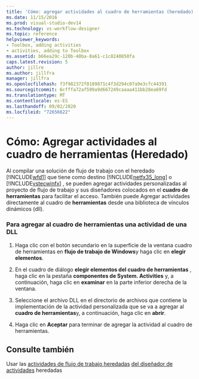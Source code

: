 ```yaml
---
title: 'Cómo: agregar actividades al cuadro de herramientas (heredado) | Microsoft Docs'
ms.date: 11/15/2016
ms.prod: visual-studio-dev14
ms.technology: vs-workflow-designer
ms.topic: reference
helpviewer_keywords:
- Toolbox, adding activities
- activities, adding to Toolbox
ms.assetid: b66ea29c-120b-40ba-8a61-c1c8240850fa
caps.latest.revision: 5
author: jillre
ms.author: jillfra
manager: jillfra
ms.openlocfilehash: f3f982372f0189871c4f3d294c07a9e3cfc44391
ms.sourcegitcommit: 6cfffa72af599a9d667249caaaa411bb28ea69fd
ms.translationtype: MT
ms.contentlocale: es-ES
ms.lasthandoff: 09/02/2020
ms.locfileid: "72656622"
---
```

# <a name="how-to-add-activities-to-the-toolbox-legacy"></a>Cómo: Agregar actividades al cuadro de herramientas (Heredado)
Al compilar una solución de flujo de trabajo con el heredado [!INCLUDE[wfd1](../includes/wfd1-md.md)] que tiene como destino [!INCLUDE[netfx35_long](../includes/netfx35-long-md.md)] o [!INCLUDE[vstecwinfx](../includes/vstecwinfx-md.md)] , se pueden agregar actividades personalizadas al proyecto de flujo de trabajo y sus diseñadores colocados en el **cuadro de herramientas** para facilitar el acceso. También puede Agregar actividades directamente al cuadro de **herramientas** desde una biblioteca de vínculos dinámicos (dll).

### <a name="to-add-an-activity-to-the-toolbox-from-a-dll"></a>Para agregar al cuadro de herramientas una actividad de una DLL

1. Haga clic con el botón secundario en la superficie de la ventana cuadro de herramientas en **flujo de trabajo de Windows**y haga clic en **elegir elementos**.

2. En el cuadro de diálogo **elegir elementos del cuadro de herramientas** , haga clic en la pestaña **componentes de System. Activities** y, a continuación, haga clic en **examinar** en la parte inferior derecha de la ventana.

3. Seleccione el archivo DLL en el directorio de archivos que contiene la implementación de la actividad personalizada que se va a agregar al **cuadro de herramientas**y, a continuación, haga clic en **abrir**.

4. Haga clic en **Aceptar** para terminar de agregar la actividad al cuadro de herramientas.

## <a name="see-also"></a>Consulte también
 Usar las [actividades de flujo de trabajo heredadas](../workflow-designer/legacy-workflow-activities.md) [del diseñador de actividades](../workflow-designer/using-the-legacy-activity-designer.md) heredadas